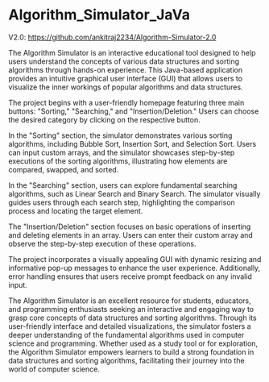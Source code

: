 # Algorithm_Simulator_JaVa


V2.0: https://github.com/ankitraj2234/Algorithm-Simulator-2.0


The Algorithm Simulator is an interactive educational tool designed to help users understand the concepts of various data structures and sorting algorithms through hands-on experience. This Java-based application provides an intuitive graphical user interface (GUI) that allows users to visualize the inner workings of popular algorithms and data structures.

The project begins with a user-friendly homepage featuring three main buttons: "Sorting," "Searching," and "Insertion/Deletion." Users can choose the desired category by clicking on the respective button.

In the "Sorting" section, the simulator demonstrates various sorting algorithms, including Bubble Sort, Insertion Sort, and Selection Sort. Users can input custom arrays, and the simulator showcases step-by-step executions of the sorting algorithms, illustrating how elements are compared, swapped, and sorted.

In the "Searching" section, users can explore fundamental searching algorithms, such as Linear Search and Binary Search. The simulator visually guides users through each search step, highlighting the comparison process and locating the target element.

The "Insertion/Deletion" section focuses on basic operations of inserting and deleting elements in an array. Users can enter their custom array and observe the step-by-step execution of these operations.

The project incorporates a visually appealing GUI with dynamic resizing and informative pop-up messages to enhance the user experience. Additionally, error handling ensures that users receive prompt feedback on any invalid input.

The Algorithm Simulator is an excellent resource for students, educators, and programming enthusiasts seeking an interactive and engaging way to grasp core concepts of data structures and sorting algorithms. Through its user-friendly interface and detailed visualizations, the simulator fosters a deeper understanding of the fundamental algorithms used in computer science and programming. Whether used as a study tool or for exploration, the Algorithm Simulator empowers learners to build a strong foundation in data structures and sorting algorithms, facilitating their journey into the world of computer science.
